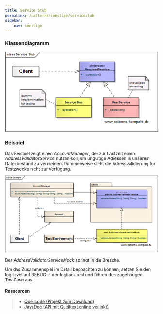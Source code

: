```yaml
---
title: Service Stub
permalink: /patterns/sonstige/servicestub
sidebar:
    nav: sonstige
---
```



### Klassendiagramm

![](/images/patterns/servicestub/service_stub_cn.png)

### Beispiel

Das Beispiel zeigt einen *AccountManager*, der zur Laufzeit einen *AddressValidatorService* nutzen soll, um ungültige Adressen in unserem Datenbestand zu vermeiden.
Dummerweise steht die Adressvalidierung für Testzwecke nicht zur Verfügung.


![](/images/patterns/servicestub/service_stub_cx.png)

Der *AddressValidatorServiceMock* springt in die Bresche.

Um das Zusammenspiel im Detail beobachten zu können, setzen Sie den log-level auf DEBUG in der logback.xml und führen den zugehörigen TestCase aus.

#### Ressourcen

> * [Quellcode (Projekt zum Download)](/patterns#codebeispiele)
> * [JavaDoc (API mit Quelltext online verlinkt)]()